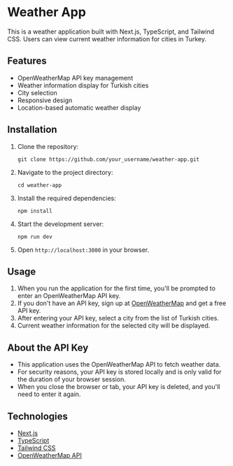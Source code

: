 # Weather App

This is a weather application built with Next.js, TypeScript, and Tailwind CSS. Users can view current weather information for cities in Turkey.

## Features

- OpenWeatherMap API key management
- Weather information display for Turkish cities
- City selection
- Responsive design
- Location-based automatic weather display

## Installation

1. Clone the repository:

   ```
   git clone https://github.com/your_username/weather-app.git
   ```

2. Navigate to the project directory:

   ```
   cd weather-app
   ```

3. Install the required dependencies:

   ```
   npm install
   ```

4. Start the development server:

   ```
   npm run dev
   ```

5. Open `http://localhost:3000` in your browser.

## Usage

1. When you run the application for the first time, you'll be prompted to enter an OpenWeatherMap API key.
2. If you don't have an API key, sign up at [OpenWeatherMap](https://openweathermap.org/) and get a free API key.
3. After entering your API key, select a city from the list of Turkish cities.
4. Current weather information for the selected city will be displayed.

## About the API Key

- This application uses the OpenWeatherMap API to fetch weather data.
- For security reasons, your API key is stored locally and is only valid for the duration of your browser session.
- When you close the browser or tab, your API key is deleted, and you'll need to enter it again.

## Technologies

- [Next.js](https://nextjs.org/)
- [TypeScript](https://www.typescriptlang.org/)
- [Tailwind CSS](https://tailwindcss.com/)
- [OpenWeatherMap API](https://openweathermap.org/api)
